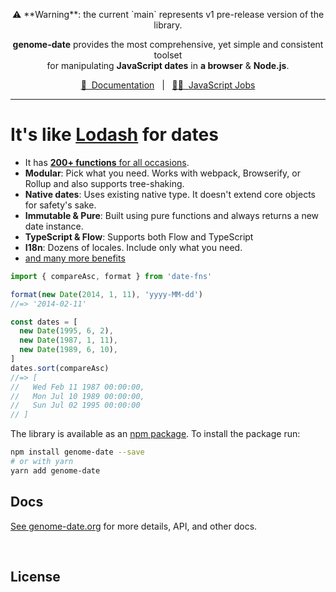 <p align="center" text-size="8px"> ⚠️ **Warning**: the current `main` represents v1 pre-release version of the library.</p>


<p align="center">
  <b>genome-date</b> provides the most comprehensive, yet simple and consistent toolset
  <br>
  for manipulating <b>JavaScript dates</b> in <b>a browser</b> & <b>Node.js</b>.</b>
</p>

<div align="center">

[📖&nbsp; Documentation]()&nbsp;&nbsp;&nbsp;|&nbsp;&nbsp;&nbsp;[🧑‍💻&nbsp; JavaScript Jobs](https://jobs.date-fns.org/)

</div>

<hr>

# It's like [Lodash](https://lodash.com) for dates

- It has [**200+ functions** for all occasions](https://genoma-date.org/docs/Getting-Started/).
- **Modular**: Pick what you need. Works with webpack, Browserify, or Rollup and also supports tree-shaking.
- **Native dates**: Uses existing native type. It doesn't extend core objects for safety's sake.
- **Immutable & Pure**: Built using pure functions and always returns a new date instance.
- **TypeScript & Flow**: Supports both Flow and TypeScript
- **I18n**: Dozens of locales. Include only what you need.
- [and many more benefits](https://date-fns.org/)

```js
import { compareAsc, format } from 'date-fns'

format(new Date(2014, 1, 11), 'yyyy-MM-dd')
//=> '2014-02-11'

const dates = [
  new Date(1995, 6, 2),
  new Date(1987, 1, 11),
  new Date(1989, 6, 10),
]
dates.sort(compareAsc)
//=> [
//   Wed Feb 11 1987 00:00:00,
//   Mon Jul 10 1989 00:00:00,
//   Sun Jul 02 1995 00:00:00
// ]
```

The library is available as an [npm package]().
To install the package run:

```bash
npm install genome-date --save
# or with yarn
yarn add genome-date
```

## Docs

[See genome-date.org]() for more details, API,
and other docs.

<br />
<!-- END OF README-JOB SECTION -->

## License

